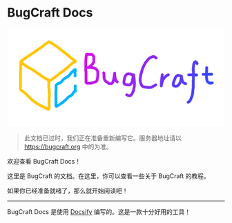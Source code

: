 # BugCraft Docs
![Logo](bugcraft.png)

> 此文档已过时，我们正在准备重新编写它。服务器地址请以 https://bugcraft.org 中的为准。

欢迎查看 BugCraft Docs！

这里是 BugCraft 的文档。在这里，你可以查看一些关于 BugCraft 的教程。

如果你已经准备就绪了，那么就开始阅读吧！

<hr>

BugCraft Docs 是使用 [Docsify](https://docsify.js.org/) 编写的。这是一款十分好用的工具！
